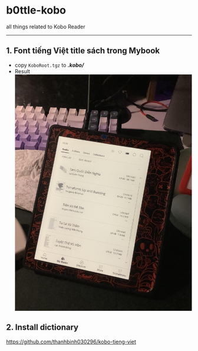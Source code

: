 # b0ttle-kobo

all things related to Kobo Reader

---

## 1. Font tiếng Việt title sách trong Mybook

- copy `KoboRoot.tgz` to ***.kobo/***
- Result
![alt text](img/vi_book_header.jpg)

## 2. Install dictionary
https://github.com/thanhbinh030296/kobo-tieng-viet
